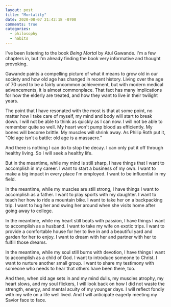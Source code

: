 ```yaml
---
layout: post
title: "Mortality"
date: 2020-08-07 21:42:18 -0700
comments: true
categories:
  - philosophy
  - habits
---
```


I've been listening to the book *Being Mortal* by Atul Gawande. I'm a few chapters in, but I'm already finding the book very informative and thought provoking.

Gawande paints a compelling picture of what it means to grow old in our society and how old age has changed in recent history. Living over the age of 70 used to be a fairly uncommon achievement, but with modern medical advancements, it is almost commonplace. That fact has many implications for how the elderly are treated, and how they want to live in their twilight years.

The point that I have resonated with the most is that at some point, no matter how I take care of myself, my mind and body will start to break down. I will not be able to think as quickly as I can now. I will not be able to remember quite so well. My heart won't pump blood as efficiently. My bones will become brittle. My muscles will shrink away. As Philip Roth put it, "Old age isn't a battle: old age is a massacre."

And there is nothing I can do to stop the decay. I can only put it off through healthy living. So I will seek a healthy life.

But in the meantime, while my mind is still sharp, I have things that I want to accomplish in my career. I want to start a business of my own. I want to make a big impact in every place I'm employed. I want to be influential in my field.

In the meantime, while my muscles are still strong, I have things I want to accomplish as a father. I want to play sports with my daughter. I want to teach her how to ride a mountain bike. I want to take her on a backpacking trip. I want to hug her and swing her around when she visits home after going away to college.

In the meantime, while my heart still beats with passion, I have things I want to accomplish as a husband. I want to take my wife on exotic trips. I want to provide a comfortable house for her to live in and a beautiful yard and garden for her to enjoy. I want to dream with her and partner with her to fulfill those dreams.

In the meantime, while my soul still burns with devotion, I have things I want to accomplish as a child of God. I want to introduce someone to Christ. I want to nurture another small group. I want to share my testimony with someone who needs to hear that others have been there, too.

And then, when old age sets in and my mind dulls, my muscles atrophy, my heart slows, and my soul flickers, I will look back on how I did not waste the strength, energy, and mental acuity of my younger days. I will reflect fondly with my wife on a life well lived. And I will anticipate eagerly meeting my Savior face to face.
